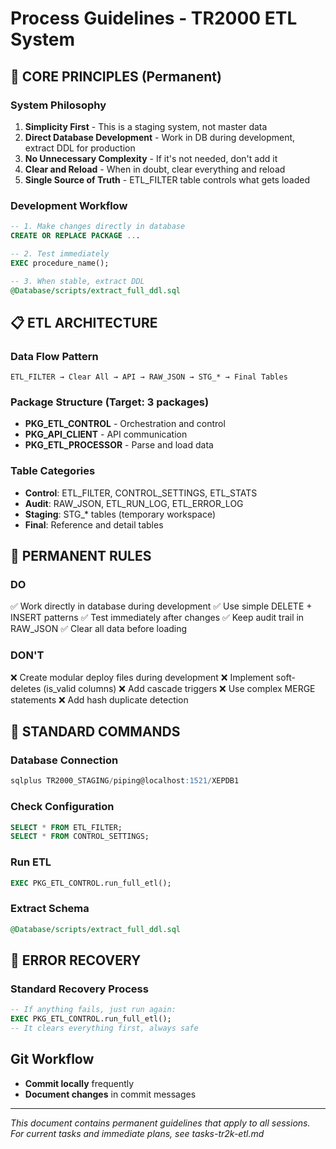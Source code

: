 # Process Guidelines - TR2000 ETL System

## 🔴 CORE PRINCIPLES (Permanent)

### System Philosophy
1. **Simplicity First** - This is a staging system, not master data
2. **Direct Database Development** - Work in DB during development, extract DDL for production
3. **No Unnecessary Complexity** - If it's not needed, don't add it
4. **Clear and Reload** - When in doubt, clear everything and reload
5. **Single Source of Truth** - ETL_FILTER table controls what gets loaded

### Development Workflow
```sql
-- 1. Make changes directly in database
CREATE OR REPLACE PACKAGE ...

-- 2. Test immediately
EXEC procedure_name();

-- 3. When stable, extract DDL
@Database/scripts/extract_full_ddl.sql
```

## 📋 ETL ARCHITECTURE

### Data Flow Pattern
```
ETL_FILTER → Clear All → API → RAW_JSON → STG_* → Final Tables
```

### Package Structure (Target: 3 packages)
- **PKG_ETL_CONTROL** - Orchestration and control
- **PKG_API_CLIENT** - API communication
- **PKG_ETL_PROCESSOR** - Parse and load data

### Table Categories
- **Control**: ETL_FILTER, CONTROL_SETTINGS, ETL_STATS
- **Audit**: RAW_JSON, ETL_RUN_LOG, ETL_ERROR_LOG
- **Staging**: STG_* tables (temporary workspace)
- **Final**: Reference and detail tables

## 🔴 PERMANENT RULES

### DO
✅ Work directly in database during development
✅ Use simple DELETE + INSERT patterns
✅ Test immediately after changes
✅ Keep audit trail in RAW_JSON
✅ Clear all data before loading

### DON'T
❌ Create modular deploy files during development
❌ Implement soft-deletes (is_valid columns)
❌ Add cascade triggers
❌ Use complex MERGE statements
❌ Add hash duplicate detection

## 🎯 STANDARD COMMANDS

### Database Connection
```sql
sqlplus TR2000_STAGING/piping@localhost:1521/XEPDB1
```

### Check Configuration
```sql
SELECT * FROM ETL_FILTER;
SELECT * FROM CONTROL_SETTINGS;
```

### Run ETL
```sql
EXEC PKG_ETL_CONTROL.run_full_etl();
```

### Extract Schema
```sql
@Database/scripts/extract_full_ddl.sql
```


## 🔧 ERROR RECOVERY

### Standard Recovery Process
```sql
-- If anything fails, just run again:
EXEC PKG_ETL_CONTROL.run_full_etl();
-- It clears everything first, always safe
```


## Git Workflow
- **Commit locally** frequently
- **Document changes** in commit messages

---

*This document contains permanent guidelines that apply to all sessions. For current tasks and immediate plans, see tasks-tr2k-etl.md*